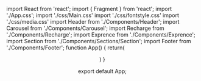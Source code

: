 import React from 'react';
import { Fragment } from 'react';
import './App.css';
import './css/Main.css'
import './css/fontstyle.css'
import './css/media.css'
import Header from './Components/Header';
import Carousel from './Components/Carousel';
import Recharge from './Components/Recharge';
import Exprence from './Components/Exprence';
import Section from './Components/Sections/Section';
import Footer from './Components/Footer';
function App() {
  return(
    <Fragment>
      <Header/>
      <Carousel/>
      <Recharge/>
      <Exprence/>
      <Section/>
      <Footer/>
    </Fragment>
   
  )
}

export default App;
